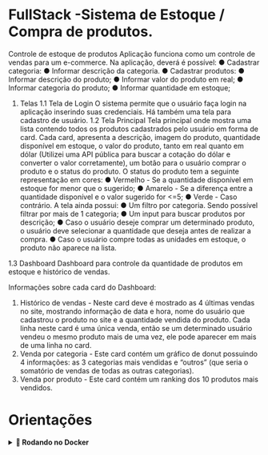 # FullStack -Sistema de Estoque / Compra de produtos. 

Controle de estoque de produtos
Aplicação funciona como um controle de vendas para um e-commerce.
Na aplicação, deverá é possível:
● Cadastrar categoria:
● Informar descrição da categoria.
● Cadastrar produtos:
● Informar descrição do produto;
● Informar valor do produto em real;
● Informar categoria do produto;
● Informar quantidade em estoque;

1. Telas
1.1 Tela de Login
O sistema permite que o usuário faça login na aplicação inserindo suas credenciais.
Há também uma tela para cadastro de usuário.
1.2 Tela Principal
Tela principal onde mostra uma lista contendo todos os
produtos cadastrados pelo usuário em forma de card. Cada card, apresenta a descrição,
imagem do produto, quantidade disponível em estoque, o valor do produto, tanto em real
quanto em dólar (Utilizei uma API pública para buscar a cotação do dólar e converter o valor
corretamente), um botão para o usuário comprar o produto e o status do produto. O status
do produto tem a seguinte representação em cores:
● Vermelho - Se a quantidade disponível em estoque for menor que o sugerido;
● Amarelo - Se a diferença entre a quantidade disponível e o valor sugerido for <=5;
● Verde - Caso contrário.
A tela ainda possui:
● Um filtro por categoria. Sendo possível filtrar por mais de 1 categoria;
● Um input para buscar produtos por descrição;
● Caso o usuário deseje comprar um determinado produto, o usuário deve selecionar a
quantidade que deseja antes de realizar a compra.
● Caso o usuário compre todas as unidades em estoque, o produto não aparece na lista.

1.3 Dashboard
Dashboard para controle da quantidade de produtos em estoque e histórico de vendas.

Informações sobre cada card do Dashboard:

1. Histórico de vendas - Neste card deve é mostrado as 4 últimas vendas no site,
mostrando informação de data e hora, nome do usuário que cadastrou o produto no
site e a quantidade vendida do produto. Cada linha neste card é uma única venda,
então se um determinado usuário vendeu o mesmo produto mais de uma vez, ele
pode aparecer em mais de uma linha no card.
2. Venda por categoria - Este card contém um gráfico de donut possuindo 4
informações: as 3 categorias mais vendidas e “outros” (que seria o somatório de
vendas de todas as outras categorias).
3. Venda por produto - Este card contém um ranking dos 10 produtos mais
vendidos.

# Orientações

<details>
  <summary><strong>🐳 Rodando no Docker</strong></summary>

  ### 👉 Com Docker

**:warning: Antes de começar, seu docker-compose precisa estar na versão v2.5 ou superior. [Veja aqui](https://www.digitalocean.com/community/tutorials/how-to-install-and-use-docker-compose-on-ubuntu-20-04-pt) ou [na documentação](https://docs.docker.com/compose/install/) como instalá-lo. No primeiro artigo, você pode substituir onde está com `1.26.0` por `2.5.0`.**

> :information_source: Rode os serviços `mysql_service` e `back_service` e `front_service`  com o comando `docker-compose up -d` na raiz do projeto.

- Lembre-se de parar o `mysql` se estiver usando localmente na porta padrão (`3306`);
- Esses serviços irão inicializar um container chamado `estoque_db`, `estoque_back`  e outro chamado `estoque_front`;
 Lembre-se de liberar a porta padrão (`4200`) do Angular para o frontend;

 - A partir daqui você pode abrir: `http://localhost:8000/docs` a documentação da API no Swagger UI.
 - Acessar `http://localhost:4200/login` para ir para o frontend da aplicação.

 O banco já vem populado com alguns usuários, categorias, produtos e vendas.

 Abaixo os usuários para se testar login:
 
 ```
 [
	{
		"id" : 1,
		"usuario" : "admin",
		"senha" : "admin"
	},
	{
		"id" : 2,
		"usuario" : "user",
		"senha" : "user"
	},
	{
		"id" : 3,
		"usuario" : "oppenheimer",
		"senha" : "oppenheimer"
	},
	{
		"id" : 4,
		"usuario" : "barbie",
		"senha" : "barbie"
	},
	{
		"id" : 5,
		"usuario" : "oppenbarbie",
		"senha" : "oppenbarbie"
	}
]
 ``` 


